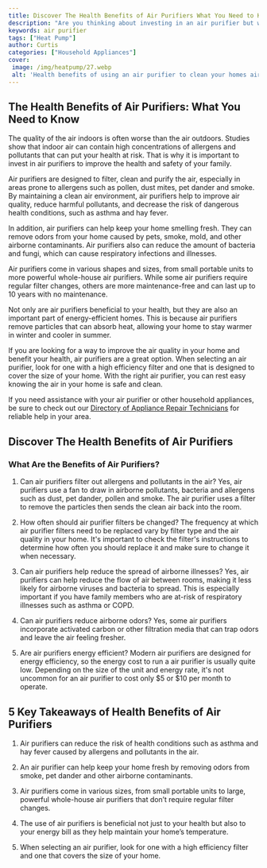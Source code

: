 ```yaml
---
title: Discover The Health Benefits of Air Purifiers What You Need to Know
description: "Are you thinking about investing in an air purifier but wanting to know exactly what health benefits it can provide This blog post will go over the facts about air purifiers so you can make the right health decision"
keywords: air purifier
tags: ["Heat Pump"]
author: Curtis
categories: ["Household Appliances"]
cover: 
 image: /img/heatpump/27.webp
 alt: 'Health benefits of using an air purifier to clean your homes air'
---
```

## The Health Benefits of Air Purifiers: What You Need to Know

The quality of the air indoors is often worse than the air outdoors. Studies show that indoor air can contain high concentrations of allergens and pollutants that can put your health at risk. That is why it is important to invest in air purifiers to improve the health and safety of your family.

Air purifiers are designed to filter, clean and purify the air, especially in areas prone to allergens such as pollen, dust mites, pet dander and smoke. By maintaining a clean air environment, air purifiers help to improve air quality, reduce harmful pollutants, and decrease the risk of dangerous health conditions, such as asthma and hay fever.

In addition, air purifiers can help keep your home smelling fresh. They can remove odors from your home caused by pets, smoke, mold, and other airborne contaminants. Air purifiers also can reduce the amount of bacteria and fungi, which can cause respiratory infections and illnesses.

Air purifiers come in various shapes and sizes, from small portable units to more powerful whole-house air purifiers. While some air purifiers require regular filter changes, others are more maintenance-free and can last up to 10 years with no maintenance.

Not only are air purifiers beneficial to your health, but they are also an important part of energy-efficient homes. This is because air purifiers remove particles that can absorb heat, allowing your home to stay warmer in winter and cooler in summer.

If you are looking for a way to improve the air quality in your home and benefit your health, air purifiers are a great option. When selecting an air purifier, look for one with a high efficiency filter and one that is designed to cover the size of your home. With the right air purifier, you can rest easy knowing the air in your home is safe and clean.

If you need assistance with your air purifier or other household appliances, be sure to check out our [Directory of Appliance Repair Technicians](./pages/appliance-repair-technicians) for reliable help in your area.

## Discover The Health Benefits of Air Purifiers 

### What Are the Benefits of Air Purifiers?

1. Can air purifiers filter out allergens and pollutants in the air? 
Yes, air purifiers use a fan to draw in airborne pollutants, bacteria and allergens such as dust, pet dander, pollen and smoke. The air purifier uses a filter to remove the particles then sends the clean air back into the room.

2. How often should air purifier filters be changed?
The frequency at which air purifier filters need to be replaced vary by filter type and the air quality in your home. It's important to check the filter's instructions to determine how often you should replace it and make sure to change it when necessary.

3. Can air purifiers help reduce the spread of airborne illnesses?
Yes, air purifiers can help reduce the flow of air between rooms, making it less likely for airborne viruses and bacteria to spread. This is especially important if you have family members who are at-risk of respiratory illnesses such as asthma or COPD.

4. Can air purifiers reduce airborne odors?
Yes, some air purifiers incorporate activated carbon or other filtration media that can trap odors and leave the air feeling fresher.

5. Are air purifiers energy efficient?
Modern air purifiers are designed for energy efficiency, so the energy cost to run a air purifier is usually quite low. Depending on the size of the unit and energy rate, it's not uncommon for an air purifier to cost only $5 or $10 per month to operate.

## 5 Key Takeaways of Health Benefits of Air Purifiers

1. Air purifiers can reduce the risk of health conditions such as asthma and hay fever caused by allergens and pollutants in the air. 

2. An air purifier can help keep your home fresh by removing odors from smoke, pet dander and other airborne contaminants. 

3. Air purifiers come in various sizes, from small portable units to large, powerful whole-house air purifiers that don’t require regular filter changes. 

4. The use of air purifiers is beneficial not just to your health but also to your energy bill as they help maintain your home’s temperature. 

5. When selecting an air purifier, look for one with a high efficiency filter and one that covers the size of your home.
